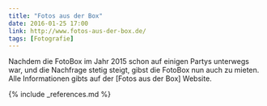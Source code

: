 ```yaml
---
title: "Fotos aus der Box"
date: 2016-01-25 17:00
link: http://www.fotos-aus-der-box.de/
tags: [Fotografie]
---
```

 Nachdem die FotoBox im Jahr 2015 schon auf einigen Partys unterwegs war, und die Nachfrage stetig steigt, gibst die FotoBox nun auch zu mieten. Alle Informationen gibts auf der [Fotos aus der Box] Website.

{% include _references.md %}
